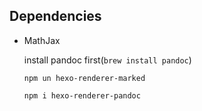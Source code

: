 ## Dependencies
- MathJax

    install pandoc first(`brew install pandoc`)

    `npm un hexo-renderer-marked`
    
    `npm i hexo-renderer-pandoc`

